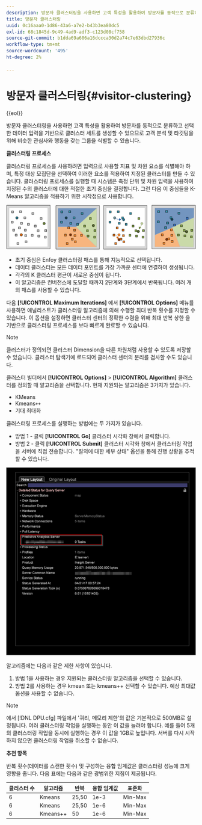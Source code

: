 ```yaml
---
description: 방문자 클러스터링을 사용하면 고객 특성을 활용하여 방문자를 동적으로 분류하고 선택한 데이터 입력을 기반으로 클러스터 세트를 생성할 수 있으므로 고객 분석 및 타깃팅을 위해 비슷한 관심사와 행동을 갖는 그룹을 식별할 수 있습니다.
title: 방문자 클러스터링
uuid: 0c16aaa0-1d86-43a6-a7e2-b43b3ea80dc5
exl-id: 68c1845d-9c49-4ad9-adf3-c123d08cf758
source-git-commit: b1dda69a606a16dccca30d2a74c7e63dbd27936c
workflow-type: tm+mt
source-wordcount: '495'
ht-degree: 2%

---
```


# 방문자 클러스터링{#visitor-clustering}

{{eol}}

방문자 클러스터링을 사용하면 고객 특성을 활용하여 방문자를 동적으로 분류하고 선택한 데이터 입력을 기반으로 클러스터 세트를 생성할 수 있으므로 고객 분석 및 타깃팅을 위해 비슷한 관심사와 행동을 갖는 그룹을 식별할 수 있습니다.

**클러스터링 프로세스**

클러스터링 프로세스를 사용하려면 입력으로 사용할 지표 및 차원 요소를 식별해야 하며, 특정 대상 모집단을 선택하여 이러한 요소를 적용하여 지정된 클러스터를 만들 수 있습니다. 클러스터링 프로세스를 실행할 때 시스템은 측정 단위 및 차원 입력을 사용하여 지정된 수의 클러스터에 대한 적절한 초기 중심을 결정합니다. 그런 다음 이 중심들을 K-Means 알고리즘을 적용하기 위한 시작점으로 사용합니다.

![](assets/K_algorithm.png)

* 초기 중심은 Enfoy 클러스터링 패스를 통해 지능적으로 선택됩니다.
* 데이터 클러스터는 모든 데이터 포인트를 가장 가까운 센터에 연결하여 생성됩니다.
* 각각의 K 클러스터 평균이 새로운 중심이 됩니다.
* 이 알고리즘은 컨버전스에 도달할 때까지 2단계와 3단계에서 반복됩니다. 여러 개의 패스를 사용할 수 있습니다.

다음 **[!UICONTROL Maximum Iterations]** 에서 **[!UICONTROL Options]** 메뉴를 사용하면 애널리스트가 클러스터링 알고리즘에 의해 수행할 최대 반복 횟수를 지정할 수 있습니다. 이 옵션을 설정하면 클러스터 센터의 정확한 수렴을 위해 최대 반복 상한 을 기반으로 클러스터링 프로세스를 보다 빠르게 완료할 수 있습니다.

>[!NOTE]
>
>클러스터가 정의되면 클러스터 Dimension을 다른 차원처럼 사용할 수 있도록 저장할 수 있습니다. 클러스터 탐색기에 로드되어 클러스터 센터의 분리를 검사할 수도 있습니다.

클러스터 빌더에서 **[!UICONTROL Options]** > **[!UICONTROL Algorithm]** 클러스터를 정의할 때 알고리즘을 선택합니다. 현재 지원되는 알고리즘은 3가지가 있습니다.

* KMeans
* Kmeans`++`
* 기대 최대화

클러스터링 프로세스를 실행하는 방법에는 두 가지가 있습니다.

* 방법 1 - 클릭 **[!UICONTROL Go]** 클러스터 시각화 창에서 클릭합니다.
* 방법 2 - 클릭 **[!UICONTROL Submit]** 클러스터 시각화 창에서 클러스터링 작업을 서버에 직접 전송합니다. &quot;질의에 대한 세부 상태&quot; 옵션을 통해 진행 상황을 추적할 수 있습니다.

![](assets/dwb_visitorclustering.png)

알고리즘에는 다음과 같은 제한 사항이 있습니다.

1. 방법 1을 사용하는 경우 지원되는 클러스터링 알고리즘을 선택할 수 있습니다.
1. 방법 2를 사용하는 경우 kmean 또는 kmeans++ 선택할 수 있습니다. 예상 최대값 옵션을 사용할 수 없습니다.

>[!NOTE]
>
>에서 [!DNL DPU.cfg] 파일에서 &#39;쿼리, 메모리 제한&#39;의 값은 기본적으로 500MB로 설정됩니다. 여러 클러스터링 작업을 실행하는 동안 이 값을 늘려야 합니다. 예를 들어 5개의 클러스터링 작업을 동시에 실행하는 경우 이 값을 1GB로 높입니다. 서버를 다시 시작하지 않으면 클러스터링 작업을 취소할 수 없습니다.

**추천 항목**

반복 횟수(데이터를 스캔한 횟수) 및 구성하는 융합 임계값은 클러스터링 성능에 크게 영향을 줍니다. 다음 표에는 다음과 같은 광범위한 지침이 제공됩니다.

| 클러스터 수 | 알고리즘 | 반복 | 융합 임계값 | 표준화 |
|---|---|---|---|---|
| 6 | Kmeans | 25,50 | 1e-3 | Min-Max |
| 6 | Kmeans | 25,50 | 1e-6 | Min-Max |
| 6 | Kmeans++ | 50 | 1e-6 | Min-Max |
